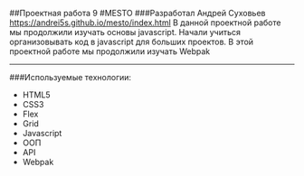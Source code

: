 ##Проектная работа 9
#MESTO
###Разработал Андрей Суховьев
https://andrei5s.github.io/mesto/index.html
В данной проектной работе мы продолжили изучать основы javascript. Начали учиться организовывать код в javascript для больших проектов. В этой проектной работе мы продолжили изучать Webpak

___
###Используемые технологии:
* HTML5
* CSS3
* Flex
* Grid
* Javascript
* ООП
* API
* Webpak